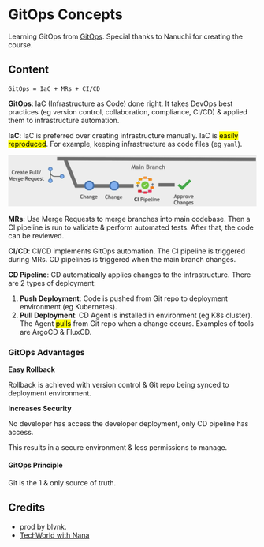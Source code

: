 # GitOps Concepts

Learning GitOps from [GitOps](https://youtu.be/f5EpcWp0THw). Special thanks to Nanuchi for creating the course.

## Content

    GitOps = IaC + MRs + CI/CD

**GitOps**: IaC (Infrastructure as Code) done right. It takes DevOps best practices (eg version control, collaboration, compliance, CI/CD) & applied them to infrastructure automation.

**IaC**: IaC is preferred over creating infrastructure manually. IaC is <mark>easily reproduced</mark>. For example, keeping infrastructure as code files (eg `yaml`).

![](img/merge_request.png)

**MRs**: Use Merge Requests to merge branches into main codebase. Then a CI pipeline is run to validate & perform automated tests. After that, the code can be reviewed.

**CI/CD**: CI/CD implements GitOps automation. The CI pipeline is triggered during MRs. CD pipelines is triggered when the main branch changes.

**CD Pipeline**: CD automatically applies changes to the infrastructure. There are 2 types of deployment:

1. **Push Deployment**: Code is pushed from Git repo to deployment environment (eg Kubernetes).
2. **Pull Deployment**: CD Agent is installed in environment (eg K8s cluster). The Agent <mark>pulls</mark> from Git repo when a change occurs. Examples of tools are ArgoCD & FluxCD.

### GitOps Advantages

**Easy Rollback**

Rollback is achieved with version control & Git repo being synced to deployment environment.

**Increases Security**

No developer has access the developer deployment, only CD pipeline has access.

This results in a secure environment & less permissions to manage.

#### GitOps Principle

Git is the 1 & only source of truth.

## Credits

- prod by blvnk.
- [TechWorld with Nana](https://twitter.com/Njuchi_)